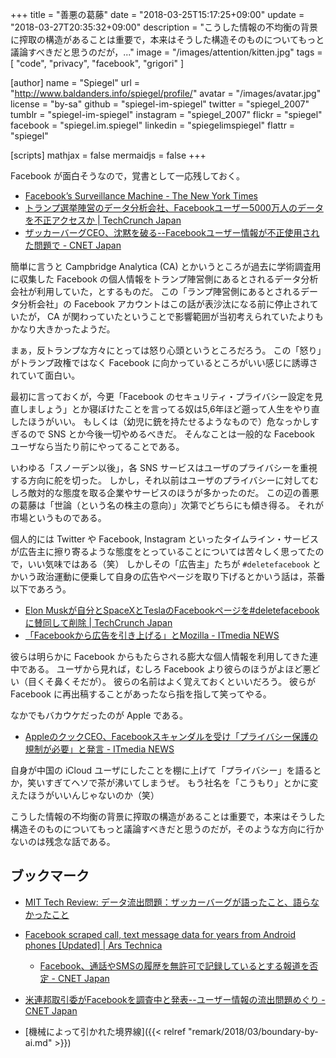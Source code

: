 +++
title = "善悪の葛藤"
date = "2018-03-25T15:17:25+09:00"
update = "2018-03-27T20:35:32+09:00"
description = "こうした情報の不均衡の背景に搾取の構造があることは重要で，本来はそうした構造そのものについてもっと議論すべきだと思うのだが，..."
image = "/images/attention/kitten.jpg"
tags = [ "code", "privacy", "facebook", "grigori" ]

[author]
  name      = "Spiegel"
  url       = "http://www.baldanders.info/spiegel/profile/"
  avatar    = "/images/avatar.jpg"
  license   = "by-sa"
  github    = "spiegel-im-spiegel"
  twitter   = "spiegel_2007"
  tumblr    = "spiegel-im-spiegel"
  instagram = "spiegel_2007"
  flickr    = "spiegel"
  facebook  = "spiegel.im.spiegel"
  linkedin  = "spiegelimspiegel"
  flattr    = "spiegel"

[scripts]
  mathjax = false
  mermaidjs = false
+++

Facebook が面白そうなので，覚書として一応残しておく。

- [Facebook’s Surveillance Machine - The New York Times](https://www.nytimes.com/2018/03/19/opinion/facebook-cambridge-analytica.html)
- [トランプ選挙陣営のデータ分析会社、Facebookユーザー5000万人のデータを不正アクセスか  |  TechCrunch Japan](https://jp.techcrunch.com/2018/03/19/2018-03-17-trump-campaign-linked-data-firm-cambridge-analytica-reportedly-collected-info-on-50m-facebook-profiles/)
- [ザッカーバーグCEO、沈黙を破る--Facebookユーザー情報が不正使用された問題で - CNET Japan](https://japan.cnet.com/article/35116476/)

簡単に言うと Campbridge Analytica (CA) とかいうところが過去に学術調査用に収集した Facebook の個人情報をトランプ陣営側にあるとされるデータ分析会社が利用していた，とするものだ。
この「ランプ陣営側にあるとされるデータ分析会社」の Facebook アカウントはこの話が表沙汰になる前に停止されていたが， CA が関わっていたということで影響範囲が当初考えられていたよりもかなり大きかったようだ。

まぁ，反トランプな方々にとっては怒り心頭というところだろう。
この「怒り」がトランプ政権ではなく Facebook に向かっているところがいい感じに誘導されていて面白い。

最初に言っておくが，今更「Facebook のセキュリティ・プライバシー設定を見直しましょう」とか寝ぼけたことを言ってる奴は5,6年ほど遡って人生をやり直したほうがいい。
もしくは（幼児に銃を持たせるようなもので）危なっかしすぎるので SNS とか今後一切やめるべきだ。
そんなことは一般的な Facebook ユーザなら当たり前にやってることである。

いわゆる「スノーデン以後」，各 SNS サービスはユーザのプライバシーを重視する方向に舵を切った。
しかし，それ以前はユーザのプライバシーに対してむしろ敵対的な態度を取る企業やサービスのほうが多かったのだ。
この辺の善悪の葛藤は「世論（という名の株主の意向）」次第でどちらにも傾き得る。
それが市場というものである。

個人的には Twitter や Facebook, Instagram といったタイムライン・サービスが広告主に擦り寄るような態度をとっていることについては苦々しく思ってたので，いい気味ではある（笑）
しかしその「広告主」たちが `#deletefacebook` とかいう政治運動に便乗して自身の広告やページを取り下げるとかいう話は，茶番以下であろう。

- [Elon Muskが自分とSpaceXとTeslaのFacebookページを#deletefacebookに賛同して削除  |  TechCrunch Japan](https://jp.techcrunch.com/2018/03/24/2018-03-23-elon-musk-deletes-own-spacex-and-tesla-facebook-pages-after-deletefacebook/)
- [「Facebookから広告を引き上げる」とMozilla - ITmedia NEWS](http://www.itmedia.co.jp/news/articles/1803/23/news107.html)

彼らは明らかに Facebook からもたらされる膨大な個人情報を利用してきた連中である。
ユーザから見れば，むしろ Facebook より彼らのほうがよほど悪どい（目くそ鼻くそだが）。
彼らの名前はよく覚えておくといいだろう。
彼らが Facebook に再出稿することがあったなら指を指して笑ってやる。

なかでもバカウケだったのが Apple である。

- [AppleのクックCEO、Facebookスキャンダルを受け「プライバシー保護の規制が必要」と発言 - ITmedia NEWS](http://www.itmedia.co.jp/news/articles/1803/25/news014.html)

自身が中国の iCloud ユーザにしたことを棚に上げて「プライバシー」を語るとか，笑いすぎてヘソで茶が沸いてしまうぜ。
もう社名を「こうもり」とかに変えたほうがいいんじゃないのか（笑）

こうした情報の不均衡の背景に搾取の構造があることは重要で，本来はそうした構造そのものについてもっと議論すべきだと思うのだが，そのような方向に行かないのは残念な話である。

## ブックマーク

- [MIT Tech Review: データ流出問題：ザッカーバーグが語ったこと、語らなかったこと](https://www.technologyreview.jp/nl/what-zuckerberg-said-and-what-he-didnt/)
- [Facebook scraped call, text message data for years from Android phones [Updated] | Ars Technica](https://arstechnica.com/information-technology/2018/03/facebook-scraped-call-text-message-data-for-years-from-android-phones/)
    - [Facebook、通話やSMSの履歴を無許可で記録しているとする報道を否定 - CNET Japan](https://japan.cnet.com/article/35116650/)
- [米連邦取引委がFacebookを調査中と発表--ユーザー情報の流出問題めぐり - CNET Japan](https://japan.cnet.com/article/35116724/)

- [機械によって引かれた境界線]({{< relref "remark/2018/03/boundary-by-ai.md" >}})
